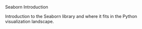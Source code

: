 Seaborn Introduction

Introduction to the Seaborn library and where it fits in the Python visualization landscape.
